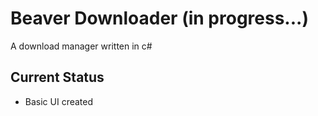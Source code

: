 # Beaver Downloader (in progress...) 
A download manager written in c#

## Current Status
- Basic UI created
